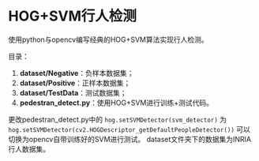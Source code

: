 # HOG+SVM行人检测
使用python与opencv编写经典的HOG+SVM算法实现行人检测。

目录：
 1. **dataset/Negative**：负样本数据集；
 2. **dataset/Positive**：正样本数据集；
 3. **dataset/TestData**：测试数据集；
 4. **pedestran_detect.py**：使用HOG+SVM进行训练+测试代码。

更改pedestran_detect.py中的
    ``hog.setSVMDetector(svm_detector)``
为
    ``hog.setSVMDetector(cv2.HOGDescriptor_getDefaultPeopleDetector())``
可以切换为opencv自带训练好的SVM进行测试。
dataset文件夹下的数据集为INRIA行人数据集。
